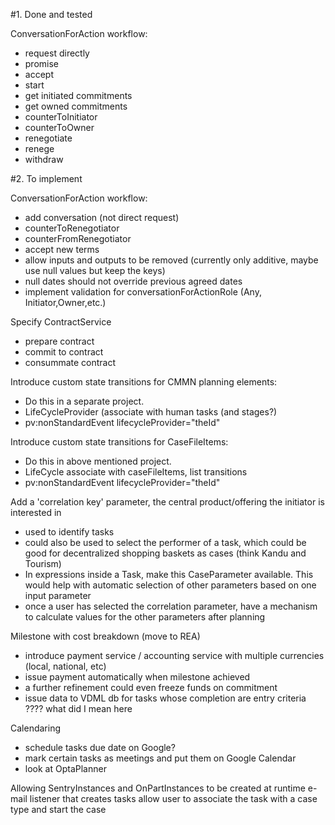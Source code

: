 #1.  Done and tested

ConversationForAction workflow:

- request directly
- promise
- accept
- start
- get initiated commitments
- get owned commitments
- counterToInitiator
- counterToOwner
- renegotiate
- renege
- withdraw

#2. To implement

ConversationForAction workflow:

- add conversation (not direct request)
- counterToRenegotiator
- counterFromRenegotiator
- accept new terms
- allow inputs and outputs to be removed (currently only additive, maybe use null values but keep the keys)
- null dates should not override previous agreed dates
- implement validation for conversationForActionRole (Any, Initiator,Owner,etc.)

Specify ContractService

- prepare contract
- commit to contract
- consummate contract

Introduce custom state transitions for CMMN planning elements:
- Do this in a separate project.
- LifeCycleProvider (associate with human tasks (and stages?)
- pv:nonStandardEvent lifecycleProvider="theId"

Introduce custom state transitions for CaseFileItems:
- Do this in above mentioned project.
- LifeCycle  associate with caseFileItems, list transitions
- pv:nonStandardEvent lifecycleProvider="theId"

Add a 'correlation key' parameter, the central product/offering the initiator is interested in
- used to identify tasks
- could also be used to select the performer of a task, which could be good for decentralized shopping baskets as cases (think Kandu and Tourism)
- In expressions inside a Task, make this CaseParameter available. This would help with automatic selection of other parameters based on one input parameter
- once a user has selected the correlation parameter, have a mechanism to calculate values for the other parameters after planning

Milestone with cost breakdown (move to REA)
- introduce payment service / accounting service with multiple currencies (local, national, etc)
- issue payment automatically when milestone achieved
- a further refinement could even freeze funds on commitment
- issue data to VDML db for tasks whose completion are entry criteria ???? what did I mean here

Calendaring
- schedule tasks due date on Google?
- mark certain tasks as meetings and put them on Google Calendar
- look at OptaPlanner

Allowing SentryInstances and OnPartInstances to be created at runtime
e-mail listener that creates tasks
allow user to associate the task with a case type and start the case

